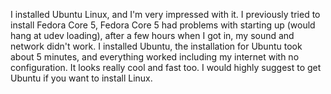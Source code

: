 I installed Ubuntu Linux, and I'm very impressed with it. I previously tried to install Fedora Core 5, Fedora Core 5 had problems with starting up (would hang at udev loading), after a few hours when I got in, my sound and network didn't work. I installed Ubuntu, the installation for Ubuntu took about 5 minutes, and everything worked including my internet with no configuration. It looks really cool and fast too. I would highly suggest to get Ubuntu if you want to install Linux.

